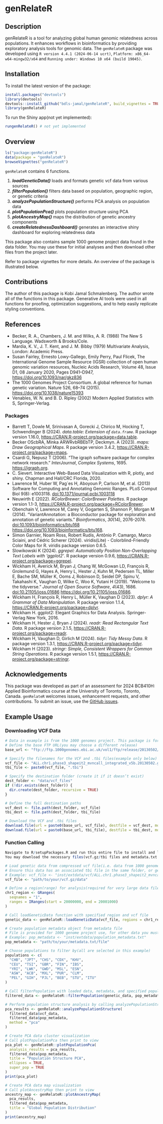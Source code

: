 
<!-- README.md is generated from README.Rmd. Please edit that file -->

# genRelateR

## Description

genRelateR is a tool for analyzing global human genomic relatedness
across populations. It enhances workflows in bioinformatics by providing
exploratory analysis tools for genomic data. The `genRelateR` package
was developed using `R version 4.4.1 (2024-06-14 ucrt)`,
`Platform: x86_64-w64-mingw32/x64` and
`Running under: Windows 10 x64 (build 19045)`.

## Installation

To install the latest version of the package:

``` r
install.packages("devtools")
library(devtools)
devtools::install_github("bdls-jamal/genRelateR", build_vignettes = TRUE)
library(genRelateR) 
```

To run the Shiny app(not yet implemented):

``` r
rungenRelateR() # not yet implemented
```

## Overview

``` r
ls("package:genRelateR")
data(package = "genRelateR")
browseVignettes("genRelateR")
```

`genRelateR` contains 6 functions.

1.  ***loadGeneticData()*** loads and formats genetic vcf data from
    various sources
2.  ***filterPopulation()*** filters data based on population,
    geographic region, or genetic criteria
3.  ***analyzePopulationStructure()*** performs PCA analysis on
    population data
4.  ***plotPopulationPca()*** plots population structure using PCA
5.  ***plotAncestryMap()*** maps the distribution of genetic ancestry
    components
6.  ***createRelatednessDashboard()*** generates an interactive shiny
    dashboard for exploring relatedness data

This package also contains sample 1000 genome project data found in the
data folder. You may use these for initial analyses and then download
other files from the project later.

Refer to package vignettes for more details. An overview of the package
is illustrated below.

## Contributions

The author of this package is Kobi Jamal Schmalenberg. The author wrote
all of the functions in this package. Generative AI tools were used in
all functions for proofing, optimization suggestions, and to help easily
replicate styling conventions.

## References

- Becker, R. A., Chambers, J. M. and Wilks, A. R. (1988) The New S
  Language. Wadsworth & Brooks/Cole.
- Mardia, K. V., J. T. Kent, and J. M. Bibby (1979) Multivariate
  Analysis, London: Academic Press.
- Susan Fairley, Ernesto Lowy-Gallego, Emily Perry, Paul Flicek, The
  International Genome Sample Resource (IGSR) collection of open human
  genomic variation resources, Nucleic Acids Research, Volume 48, Issue
  D1, 08 January 2020, Pages D941–D947,
  <https://doi.org/10.1093/nar/gkz836>
- The 1000 Genomes Project Consortium. A global reference for human
  genetic variation. Nature 526, 68–74 (2015).
  <https://doi.org/10.1038/nature15393>
- Venables, W. N. and B. D. Ripley (2002) Modern Applied Statistics with
  S, Springer-Verlag.

### Packages

- Barrett T, Dowle M, Srinivasan A, Gorecki J, Chirico M, Hocking T,
  Schwendinger B (2024). *data.table: Extension of `data.frame`*. R
  package version 1.16.0,
  <https://CRAN.R-project.org/package=data.table>.
- Becker OScbRA, Minka ARWRvbRBEbTP, Deckmyn. A (2023). *maps: Draw
  Geographical Maps*. R package version 3.4.2,
  <https://CRAN.R-project.org/package=maps>.
- Csardi G, Nepusz T (2006). “The igraph software package for complex
  network research.” *InterJournal*, *Complex Systems*, 1695.
  <https://igraph.org>.
- C. Sievert. Interactive Web-Based Data Visualization with R, plotly,
  and shiny. Chapman and Hall/CRC Florida, 2020.
- Lawrence M, Huber W, Pag\`es H, Aboyoun P, Carlson M, et al. (2013)
  Software for Computing and Annotating Genomic Ranges. PLoS Comput Biol
  9(8): e1003118. <doi:10.1371/journal.pcbi.1003118>
- Neuwirth E (2022). *RColorBrewer: ColorBrewer Palettes*. R package
  version 1.1-3, <https://CRAN.R-project.org/package=RColorBrewer>.
- Obenchain V, Lawrence M, Carey V, Gogarten S, Shannon P, Morgan M
  (2014). “VariantAnnotation: a Bioconductor package for exploration and
  annotation of genetic variants.” *Bioinformatics*, *30*(14),
  2076-2078. <doi:10.1093/bioinformatics/btu168>
  <https://doi.org/10.1093/bioinformatics/btu168>.
- Simon Garnier, Noam Ross, Robert Rudis, Antônio P. Camargo, Marco
  Sciaini, and Cédric Scherer (2024). viridis(Lite) -
  Colorblind-Friendly Color Maps for R. viridis package version 0.6.5.
- Slowikowski K (2024). *ggrepel: Automatically Position Non-Overlapping
  Text Labels with ‘ggplot2’*. R package version 0.9.6,
  <https://CRAN.R-project.org/package=ggrepel>.
- Wickham H, Averick M, Bryan J, Chang W, McGowan LD, François R,
  Grolemund G, Hayes A, Henry L, Hester J, Kuhn M, Pedersen TL, Miller
  E, Bache SM, Müller K, Ooms J, Robinson D, Seidel DP, Spinu V,
  Takahashi K, Vaughan D, Wilke C, Woo K, Yutani H (2019). “Welcome to
  the tidyverse.” *Journal of Open Source Software*, *4*(43), 1686.
  <doi:10.21105/joss.01686> <https://doi.org/10.21105/joss.01686>.
- Wickham H, François R, Henry L, Müller K, Vaughan D (2023). *dplyr: A
  Grammar of Data Manipulation*. R package version 1.1.4,
  <https://CRAN.R-project.org/package=dplyr>.
- Wickham H. ggplot2: Elegant Graphics for Data Analysis.
  Springer-Verlag New York, 2016.
- Wickham H, Hester J, Bryan J (2024). *readr: Read Rectangular Text
  Data*. R package version 2.1.5,
  <https://CRAN.R-project.org/package=readr>.
- Wickham H, Vaughan D, Girlich M (2024). *tidyr: Tidy Messy Data*. R
  package version 1.3.1, <https://CRAN.R-project.org/package=tidyr>.
- Wickham H (2023). *stringr: Simple, Consistent Wrappers for Common
  String Operations*. R package version 1.5.1,
  <https://CRAN.R-project.org/package=stringr>.

## Acknowledgements

This package was developed as part of an assessment for 2024 BCB410H:
Applied Bioinformatics course at the University of Toronto, Toronto,
Canada. `genRelateR` welcomes issues, enhancement requests, and other
contributions. To submit an issue, use the [GitHub
issues](https://github.com/bdls-jamal/genRelateR/issues).

## Example Usage

### Downloading VCF Data

``` r
# Data in example is from the 1000 genomes project. This package is for the project and may not work as intended with other data that does not have the same format as the project.
# Define the base FTP URL(you may choose a different release)
base_url <- "ftp://ftp.1000genomes.ebi.ac.uk/vol1/ftp/release/20130502/"

# Specify the filenames for the VCF and .tbi files(example only below)
vcf_file <- "ALL.chr1.phase3_shapeit2_mvncall_integrated_v5b.20130502.genotypes.vcf.gz"
tbi_file <- paste0(vcf_file, ".tbi")

# Specify the destination folder (create it if it doesn’t exist)
dest_folder <- "data/vcf_files"
if (!dir.exists(dest_folder)) {
  dir.create(dest_folder, recursive = TRUE)
}

# Define the full destination paths
vcf_dest <- file.path(dest_folder, vcf_file)
tbi_dest <- file.path(dest_folder, tbi_file)

# Download the VCF and .tbi files
download.file(url = paste0(base_url, vcf_file), destfile = vcf_dest, mode = "wb")
download.file(url = paste0(base_url, tbi_file), destfile = tbi_dest, mode = "wb")
```

### Function Calling

``` r
Navigate to R/setupPackages.R and run this entire file to install and load necessary packages
You may download the necessary files(vcf.gz/tbi files and metadata.txt file) directly from the github repository or from the 1000 genomes project.

# Load genetic data from compressed vcf file(i.e. data from 1000 genomes project)
# Ensure this data has an associated tbi file in the same folder, or generate it using Tabix
# Example: vcf_file <- "inst/extdata/vcf/ALL.chr1.phase3_shapeit2_mvncall_integrated_v5b.20130502.genotypes.vcf.gz"
vcf_file <- "path/to/your/vcf.gz/data"

# Define a region(range) for analysis(required for very large data files)
chr1_region <- GRanges(
  seqnames = "1",
  ranges = IRanges(start = 20000000, end = 20001000)
)

# Call loadGeneticData function with specified region and vcf file
genetic_data <- genRelateR::loadGeneticData(vcf_file, regions = chr1_region)

# Create population metadata object from metadata file
# File is provided for 1000 genome project use, for other data you must use with your own data
# Example: pop_metadata <- "inst/extdata/population_metadata.txt"
pop_metadata <- "path/to/your/metadata.txt/file"

# Choose populations to filter by(all are selected in this example)
populations <- c(
  "CHB", "JPT", "CHS", "CDX", "KHV",
  "CEU", "TSI", "GBR", "FIN", "IBS",
  "YRI", "LWK", "GWD", "MSL", "ESN",
  "ASW", "ACB", "MXL", "PUR", "CLM",
  "PEL", "GIH", "PJL", "BEB", "STU", "ITU"
)

# Call filterPopulation with loaded data, metadata, and specified populations
filtered_data <- genRelateR::filterPopulation(genetic_data, pop_metadata, populations)

# Perform population structure analysis by calling analyzePopulationStructure
pca_results <- genRelateR::analyzePopulationStructure(
  filtered_data$vcf_data,
  filtered_data$pop_metadata,
  method = "pca"
)

# Create PCA data cluster visualization
# Call plotPopulationPca then print to view
pca_plot <- genRelateR::plotPopulationPca(
  analysis_results = pca_results,
  filtered_data$pop_metadata,
  title = "Population Structure PCA",
  ellipses = TRUE,
  super_pop = TRUE
)
print(pca_plot)

# Create PCA data map visualization
# Call plotAncestryMap then print to view
ancestry_map <- genRelateR::plotAncestryMap(
  pca_results,
  filtered_data$pop_metadata,
  title = "Global Population Distribution"
)
print(ancestry_map)
```
